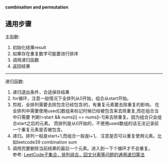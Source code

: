 #### combination and permutation

通用步骤
---
主函数:
1. 初始化结果result
2. 如果存在重复数字可能要进行排序
3. 调用递归函数
4. 返回结果
---
递归函数:
1. 递归退出条件，合适保存结果
2. for循环，注意一般情况下全排列从0开始，组合从start开始。
3. 剪枝，全排列需要去除包含已经包含i的，有重复元素要去除重复的影响。
在全排列中需要使用used[]数组来标记时候已经被包含来去除重复,而在组合当中只需要
判断i>start && nums[i] == nums[i-1]来去除重复。因为组合只会组合start之后的元素。
而排列是从0开始的，不使用used数组的话无法记录前一个重复元素是否被包含。
4. 递归。排列一般是start+1,而组合一般是i+1。
注意是否可以重复使用元素。比如leetcode39 combination sum
5. 调用完要删除当前结果的最后一个元素。进入到一下个循环才不会重复。    
参考:   [LeetCode子集合，排列组合，回文分离等问题的通用递归算法](https://segmentfault.com/a/1190000007062572)